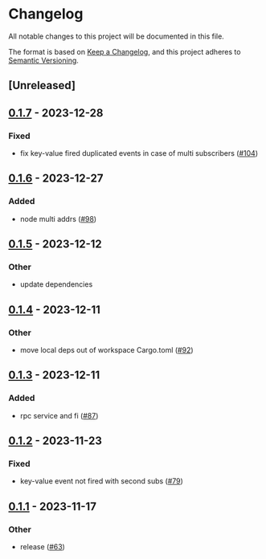 # Changelog
All notable changes to this project will be documented in this file.

The format is based on [Keep a Changelog](https://keepachangelog.com/en/1.0.0/),
and this project adheres to [Semantic Versioning](https://semver.org/spec/v2.0.0.html).

## [Unreleased]

## [0.1.7](https://github.com/8xFF/atm0s-sdn/compare/atm0s-sdn-key-value-v0.1.6...atm0s-sdn-key-value-v0.1.7) - 2023-12-28

### Fixed
- fix key-value fired duplicated events in case of multi subscribers ([#104](https://github.com/8xFF/atm0s-sdn/pull/104))

## [0.1.6](https://github.com/8xFF/atm0s-sdn/compare/atm0s-sdn-key-value-v0.1.5...atm0s-sdn-key-value-v0.1.6) - 2023-12-27

### Added
- node multi addrs ([#98](https://github.com/8xFF/atm0s-sdn/pull/98))

## [0.1.5](https://github.com/8xFF/atm0s-sdn/compare/atm0s-sdn-key-value-v0.1.4...atm0s-sdn-key-value-v0.1.5) - 2023-12-12

### Other
- update dependencies

## [0.1.4](https://github.com/8xFF/atm0s-sdn/compare/atm0s-sdn-key-value-v0.1.3...atm0s-sdn-key-value-v0.1.4) - 2023-12-11

### Other
- move local deps out of workspace Cargo.toml ([#92](https://github.com/8xFF/atm0s-sdn/pull/92))

## [0.1.3](https://github.com/8xFF/atm0s-sdn/compare/atm0s-sdn-key-value-v0.1.2...atm0s-sdn-key-value-v0.1.3) - 2023-12-11

### Added
- rpc service and fi ([#87](https://github.com/8xFF/atm0s-sdn/pull/87))

## [0.1.2](https://github.com/8xFF/atm0s-sdn/compare/atm0s-sdn-key-value-v0.1.1...atm0s-sdn-key-value-v0.1.2) - 2023-11-23

### Fixed
- key-value event not fired with second subs ([#79](https://github.com/8xFF/atm0s-sdn/pull/79))

## [0.1.1](https://github.com/8xFF/atm0s-sdn/compare/atm0s-sdn-key-value-v0.1.0...atm0s-sdn-key-value-v0.1.1) - 2023-11-17

### Other
- release ([#63](https://github.com/8xFF/atm0s-sdn/pull/63))
